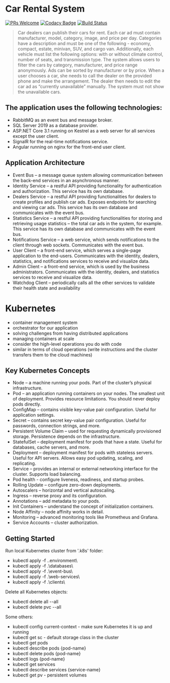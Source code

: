 # Car Rental System
[![PRs Welcome](https://img.shields.io/badge/PRs-welcome-brightgreen.svg)](http://makeapullrequest.com)
[![Codacy Badge](https://api.codacy.com/project/badge/Grade/ddb0bd7ff72e4e689d7b6f6ce6d5e029)](https://app.codacy.com/gh/profjordanov/kubernetes-playground?utm_source=github.com&utm_medium=referral&utm_content=profjordanov/kubernetes-playground&utm_campaign=Badge_Grade)
[![Build Status](https://travis-ci.com/profjordanov/kubernetes-playground.svg?branch=master)](https://travis-ci.com/profjordanov/kubernetes-playground)

> Car dealers can publish their cars for rent. Each car ad must contain manufacturer, model, category, image, and price per day. Categories have a description and must be one of the following - economy, compact, estate, minivan, SUV, and cargo van. Additionally, each vehicle must list the following options: with or without climate control, number of seats, and transmission type. The system allows users to filter the cars by category, manufacturer, and price range anonymously. Ads can be sorted by manufacturer or by price.
When a user chooses a car, she needs to call the dealer on the provided phone and make the arrangement. The dealer then needs to edit the car ad as “currently unavailable” manually. The system must not show the unavailable cars.

## The application uses the following technologies:
- RabbitMQ as an event bus and message broker.
- SQL Server 2019 as a database provider.
- ASP.NET Core 3.1 running on Kestrel as a web server for all services except the user client.
- SignalR for the real-time notifications service.
- Angular running on nginx for the front-end user client.

## Application Architecture
- Event Bus – a message queue system allowing communication between the back-end services in an asynchronous manner.
- Identity Service – a restful API providing functionality for authentication and authorization. This service has its own database.
- Dealers Service – a restful API providing functionalities for dealers to create profiles and publish car ads. Exposes endpoints for searching and viewing car ads. This service has its own database and communicates with the event bus.
- Statistics Service – a restful API providing functionalities for storing and retrieving usage statistics – the total car ads in the system, for example. This service has its own database and communicates with the event bus.
- Notifications Service – a web service, which sends notifications to the client through web sockets. Communicates with the event bus.
- User Client – a front-end service, which serves a single-page application to the end-users. Communicates with the identity, dealers, statistics, and notifications services to receive and visualize data.
- Admin Client – a front-end service, which is used by the business administrators. Communicates with the identity, dealers, and statistics services to receive and visualize data.
- Watchdog Client – periodically calls all the other services to validate their health state and availability

# Kubernetes
- container management system
- orchestrator for our application
- solving challenges from having distributed applications
- managing containers at scale
- consider the high-level operations you do with code
- similar in terms of cloud operations (write instructions and the cluster transfers them to the cloud machines)
## Key Kubernetes Concepts
- Node – a machine running your pods. Part of the cluster’s physical infrastructure.
- Pod – an application running containers on your nodes. The smallest unit of deployment. Provides resource limitations. You should never deploy pods directly.
- ConfigMap – contains visible key-value pair configuration. Useful for application settings.
- Secret – contains secret key-value pair configuration. Useful for passwords, connection strings, and more.
- Persistent Volume Claim – used for requesting dynamically provisioned storage. Persistence depends on the infrastructure.
- StatefulSet – deployment manifest for pods that have a state. Useful for databases, cache servers, and more.
- Deployment – deployment manifest for pods with stateless servers. Useful for API servers. Allows easy pod updating, scaling, and replicating.
- Service – provides an internal or external networking interface for the cluster. Supports load balancing.
- Pod health - configure liveness, readiness, and startup probes.
- Rolling Update – configure zero-down deployments.
- Autoscalers – horizontal and vertical autoscaling.
- Ingress – reverse proxy and its configuration.
- Annotations – add metadata to your pods.
- Init Containers – understand the concept of initialization containers.
- Node Affinity – node affinity works in detail.
- Monitoring – advanced monitoring tools like Prometheus and Grafana.
- Service Accounts – cluster authorization.

## Getting Started
Run local Kubernetes cluster from '.k8s' folder:
- kubectl apply -f .\.environment\
- kubectl apply -f .\databases\
- kubectl apply -f .\event-bus\
- kubectl apply -f .\web-services\
- kubectl apply -f .\clients\

Delete all Kubernetes objects:
- kubectl delete all --all
- kubectl delete pvc --all

Some others:
- kubectl config current-context - make sure Kubernetes it is up and running 
- kubectl get sc - default storage class in the cluster 
- kubectl get pods
- kubectl describe pods {pod-name}
- kubectl delete pods {pod-name}
- kubectl logs {pod-name}
- kubectl get services
- kubectl describe services {service-name}
- kubectl get pv -  persistent volumes
